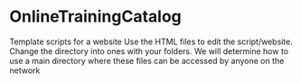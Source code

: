 # OnlineTrainingCatalog
Template scripts for a website
Use the HTML files to edit the script/website. Change the directory into ones with your folders.
We will determine how to use a main directory where these files can be accessed by anyone on the network
